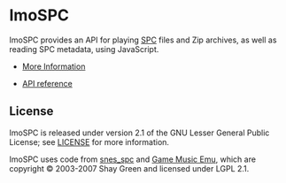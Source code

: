 ImoSPC
======

ImoSPC provides an API for playing [SPC] files and Zip archives, as well as reading SPC metadata, using JavaScript.

- [More Information](https://github.com/ShadowFan-X/ImoSPC/wiki)

- [API reference](https://github.com/ShadowFan-X/ImoSPC/wiki/API-Reference)

License
-------

ImoSPC is released under version 2.1 of the GNU Lesser General Public License; see [LICENSE] for more information.

ImoSPC uses code from [snes_spc] and [Game Music Emu], which are copyright © 2003-2007 Shay Green and
licensed under LGPL 2.1.

[SPC]:http://en.wikipedia.org/wiki/Nintendo_S-SMP#Format
[LICENSE]:https://github.com/ShadowFan-X/ImoSPC/blob/master/LICENSE
[snes_spc]:http://www.slack.net/~ant/libs/audio.html#snes_spc
[Game Music Emu]:http://www.slack.net/~ant/libs/audio.html#Game_Music_Emu
